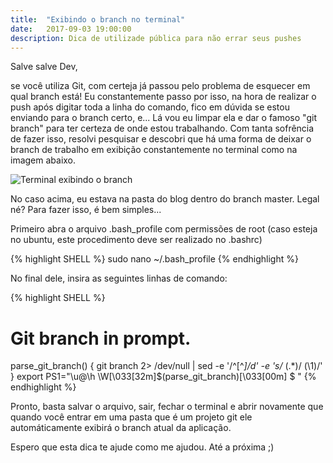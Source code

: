 ```yaml
---
title:  "Exibindo o branch no terminal"
date:   2017-09-03 19:00:00
description: Dica de utilizade pública para não errar seus pushes
---
```


Salve salve Dev,

se você utiliza Git, com certeja já passou pelo problema de esquecer em qual branch está! Eu constantemente passo por isso, na hora de realizar o push após digitar toda a linha do comando, fico em dúvida se estou enviando para o branch certo, e... Lá vou eu limpar ela e dar o famoso "git branch" para ter certeza de onde estou trabalhando. Com tanta sofrência de fazer isso, resolvi pesquisar e descobri que há uma forma de deixar o branch de trabalho em exibição constantemente no terminal como na imagem abaixo.

![Terminal exibindo o branch](http://leomarinho.com.br/assets/images/posts/2017/09/2017-09-03-exibir-branch-terminal/terminal.png)

No caso acima, eu estava na pasta do blog dentro do branch master. Legal né?
Para fazer isso, é bem simples...

Primeiro abra o arquivo .bash_profile com permissões de root (caso esteja no ubuntu, este procedimento deve ser realizado no .bashrc)

{% highlight SHELL %}
sudo nano ~/.bash_profile
{% endhighlight %}

No final dele, insira as seguintes linhas de comando:


{% highlight SHELL %}
# Git branch in prompt.
parse_git_branch() {
    git branch 2> /dev/null | sed -e '/^[^*]/d' -e 's/* \(.*\)/ (\1)/'
}
export PS1="\u@\h \W\[\033[32m\]\$(parse_git_branch)\[\033[00m\] $ "
{% endhighlight %}

Pronto, basta salvar o arquivo, sair, fechar o terminal e abrir novamente que quando você entrar em uma pasta que é um projeto git ele automáticamente exibirá o branch atual da aplicação.

Espero que esta dica te ajude como me ajudou. Até a próxima ;)
